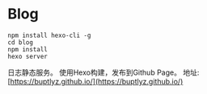 # Blog

```shell
npm install hexo-cli -g
cd blog
npm install
hexo server
```

日志静态服务。
使用Hexo构建，发布到Github Page。
地址: [https://buptlyz.github.io/](https://buptlyz.github.io/)
